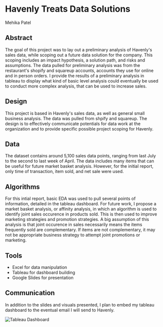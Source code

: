# Havenly Treats Data Solutions
Mehika Patel

## Abstract
The goal of this project was to lay out a preliminary analysis of Havenly's sales data, while scoping out a future data solution for the company. This scoping includes an impact hypothesis, a solution path, and risks and assumptions. The data pulled for preliminary analysis was from the restaurant's shopify and squareup accounts, accounts they use for online and in person orders. I provide the results of a preliminary analysis in tableau to display what kind of basic level analysis could eventually be used to conduct more complex analysis, that can be used to increase sales. 


## Design
This project is based in Havenly's sales data, as well as general small business analysis. The data was pulled from shpify and squareup. The design is to effectively communicate potentials for data work at the organization and to provide specific possible project scoping for Havenly.


## Data
The dataset contains around 5,100 sales data points, ranging from last July to the second to last week of April. The data includes many items that can be useful for future market basket analysis. However, for the initial report, only time of transaction, item sold, and net sale were used.

## Algorithms

For this intial report, basic EDA was used to pull several points of information, detailed in the tableau dashboard. For future work, I propose a market basket analysis, or affinity analysis, in which an algorithm is used to identify joint sales occurence in products sold. This is then used to improve marketing strategies and promotion strategies. A big assumption of this analysis is that joint occurence in sales necessarily means the items frequently sold are complementary. If items are not complementary, it may not be appropriate business strategy to attempt joint promotions or marketing. 

## Tools
- Excel for data manipulation
- Tableau for dashboard building
- Google Slides for presentation

## Communication
In addition to the slides and visuals presented, I plan to embed my tableau dashboard to the eventual email I will send to Havenly.

![Tableau Dashboard](HavenlyTabDashboard.png "Dashboard")
